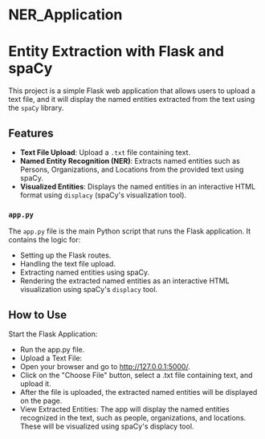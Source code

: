# NER_Application

# Entity Extraction with Flask and spaCy

This project is a simple Flask web application that allows users to upload a text file, and it will display the named entities extracted from the text using the `spaCy` library.

## Features

- **Text File Upload**: Upload a `.txt` file containing text.
- **Named Entity Recognition (NER)**: Extracts named entities such as Persons, Organizations, and Locations from the provided text using spaCy.
- **Visualized Entities**: Displays the named entities in an interactive HTML format using `displacy` (spaCy's visualization tool).

### `app.py`

The `app.py` file is the main Python script that runs the Flask application. It contains the logic for:

- Setting up the Flask routes.
- Handling the text file upload.
- Extracting named entities using spaCy.
- Rendering the extracted named entities as an interactive HTML visualization using spaCy's `displacy` tool.

## How to Use

Start the Flask Application: 

- Run the app.py file.
- Upload a Text File:
- Open your browser and go to http://127.0.0.1:5000/.
- Click on the "Choose File" button, select a .txt file containing text, and upload it.
- After the file is uploaded, the extracted named entities will be displayed on the page.
- View Extracted Entities: The app will display the named entities recognized in the text, such as people, organizations, and locations. These will be visualized using spaCy's displacy tool.
